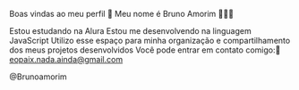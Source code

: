 Boas vindas ao meu perfil 💙
Meu nome é Bruno Amorim 🥇👨‍🦱

Estou estudando na Alura
Estou me desenvolvendo na linguagem JavaScript
Utilizo esse espaço para minha organização e compartilhamento dos meus projetos desenvolvidos
Você pode entrar em contato comigo:📧
eopaix.nada.ainda@gmail.com

@Brunoamorim
